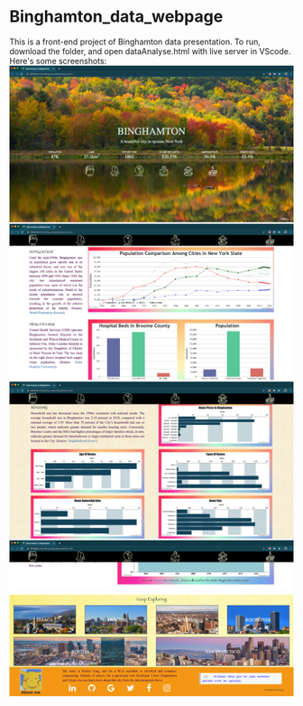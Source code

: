# Binghamton_data_webpage
This is a front-end project of Binghamton data presentation.
To run, download the folder, and open dataAnalyse.html with live server in VScode. 
<br>
Here's some screenshots:
<br>
![First screenshot:](https://github.com/rushuifang/Binghamton_data_webpage/blob/master/Bing_data/pictures/web_screenshot1.png)
<br>
![Second screenshot:](https://github.com/rushuifang/Binghamton_data_webpage/blob/master/Bing_data/pictures/web_screenshot2.png)
<br>
![Third screenshot:](https://github.com/rushuifang/Binghamton_data_webpage/blob/master/Bing_data/pictures/web_screenshot3.png)
<br>
![Fourth screenshot:](https://github.com/rushuifang/Binghamton_data_webpage/blob/master/Bing_data/pictures/web_screenshot4.png)
